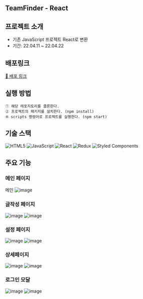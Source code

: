 ## TeamFinder - React
## 프로젝트 소개

- 기존 JavaScript 프로젝트 React로 변환
- 기간: 22.04.11 ~ 22.04.22

## 배포링크
[🚀 배포 링크](https://team-finder-react.netlify.app/)

## 실행 방법

```
① 해당 레포지토리를 클론한다.
② 프로젝트의 패키지를 설치한다. (npm install)
④ scripts 명령어로 프로젝트를 실행한다. (npm start)
```

## 기술 스택

![HTML5](https://img.shields.io/badge/html5-%23E34F26.svg?style=for-the-badge&logo=html5&logoColor=white)
![JavaScript](https://img.shields.io/badge/javascript-%23323330.svg?style=for-the-badge&logo=javascript&logoColor=%23F7DF1E)
![React](https://img.shields.io/badge/react-%2320232a.svg?style=for-the-badge&logo=react&logoColor=%2361DAFB)
![Redux](https://img.shields.io/badge/redux-%23593d88.svg?style=for-the-badge&logo=redux&logoColor=white)
![Styled Components](https://img.shields.io/badge/styled--components-DB7093?style=for-the-badge&logo=styled-components&logoColor=white)
<br/>

## 주요 기능
### 메인 페이지
메인
![image](https://user-images.githubusercontent.com/81687138/165454124-f5f784c5-7b9d-4c97-87f9-578a9fcf114c.png)

### 글작성 페이지
![image](https://user-images.githubusercontent.com/81687138/165454546-936ffa46-3c74-4204-bc8d-7e942d61e3e9.png)
![image](https://user-images.githubusercontent.com/81687138/165454601-6cfd3bb4-ad7f-471c-bbbf-59ce933f2b9f.png)

### 설정 페이지
![image](https://user-images.githubusercontent.com/81687138/165454704-63187623-91f1-47bd-a77c-d5774aac9e8f.png)
![image](https://user-images.githubusercontent.com/81687138/165454761-66b3c612-1828-4bb1-990e-ce58faeaf47b.png)

### 상세페이지 
![image](https://user-images.githubusercontent.com/81687138/165455368-b498387e-5faa-4ff1-8307-d9b28499fd8d.png)
![image](https://user-images.githubusercontent.com/81687138/165455492-ec0bf1c6-6282-4508-b4da-13636b6f96b7.png)

### 로그인 모달
![image](https://user-images.githubusercontent.com/81687138/165454804-0c2471b5-424e-4b98-94a5-dbd945df2a13.png)
![image](https://user-images.githubusercontent.com/81687138/165454871-a10fecb1-f7f9-4d52-b40b-795bca5d1cf7.png)


